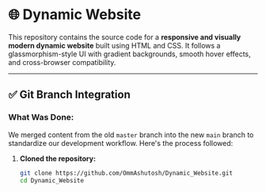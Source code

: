 # 🌐 Dynamic Website

This repository contains the source code for a **responsive and visually modern dynamic website** built using HTML and CSS. It follows a glassmorphism-style UI with gradient backgrounds, smooth hover effects, and cross-browser compatibility.

---

## ✅ Git Branch Integration

### What Was Done:
We merged content from the old `master` branch into the new `main` branch to standardize our development workflow. Here's the process followed:

1. **Cloned the repository:**
   ```bash
   git clone https://github.com/OmmAshutosh/Dynamic_Website.git
   cd Dynamic_Website
